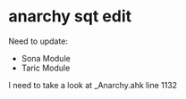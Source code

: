 # anarchy sqt edit

Need to update:
- Sona Module
- Taric Module

I need to take a look at _Anarchy.ahk line 1132
